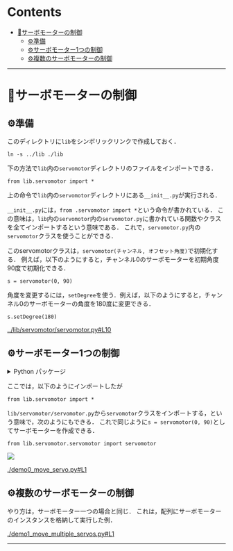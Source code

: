 # Contents

- [🤖サーボモーターの制御](#🤖サーボモーターの制御)
    - [⚙️準備](#⚙️準備)
    - [⚙️サーボモーター1つの制御](#⚙️サーボモーター1つの制御)
    - [⚙️複数のサーボモーターの制御](#⚙️複数のサーボモーターの制御)


---
# 🤖サーボモーターの制御 

## ⚙️準備 

このディレクトリに`lib`をシンボリックリンクで作成しておく．

```
ln -s ../lib ./lib
```

下の方法で`lib`内の`servomotor`ディレクトリのファイルをインポートできる．

```
from lib.servomotor import *
```

上の命令で`lib`内の`servomotor`ディレクトリにある`__init__.py`が実行される．

`__init__.py`には，`from .servomotor import *`という命令が書かれている．
この意味は，`lib`内の`servomotor`内の`servomotor.py`に書かれている関数やクラスを全てインポートするという意味である．
これで，`servomotor.py`内の`servomotor`クラスを使うことができる．

このservomotorクラスは，`servomotor(チャンネル, オフセット角度)`で初期化する．
例えば，以下のようにすると，チャンネル0のサーボモーターを初期角度90度で初期化できる．

```
s = servomotor(0, 90)
```

角度を変更するには，`setDegree`を使う．例えば，以下のようにすると，チャンネル0のサーボモーターの角度を180度に変更できる．

```
s.setDegree(180)
```

[../lib/servomotor/servomotor.py#L10](../lib/servomotor/servomotor.py#L10)



## ⚙️サーボモーター1つの制御 

<details>

---

<summary>Python パッケージ</summary>

あるディレクトリに，`__init__.py`というファイルがあると，そのディレクトリは**Pythonのパッケージ**となる．

```
from パッケージ名 import *
```

とすることで，そのパッケージ内の`__init__.py`がまず実行され，それに従って，パッケージ内のモジュールがインポートされる．
ここでは，`lib.servomotor`をパッケージとしてインポートしている．

---

</details>

ここでは，以下のようにインポートしたが

```
from lib.servomotor import *
```

`lib/servomotor/servomotor.py`から`servomotor`クラスをインポートする，という意味で，次のようにもできる．
これで同じように`s = servomotor(0, 90)`としてサーボモーターを作成できる．

```
from lib.servomotor.servomotor import servomotor
```

![](sample.gif)


[./demo0_move_servo.py#L1](./demo0_move_servo.py#L1)


## ⚙️複数のサーボモーターの制御 

やり方は，サーボモーター一つの場合と同じ．
これは，配列にサーボモーターのインスタンスを格納して実行した例．


[./demo1_move_multiple_servos.py#L1](./demo1_move_multiple_servos.py#L1)


---
